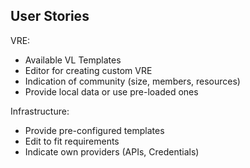 ## User Stories

VRE:

- Available VL Templates
- Editor for creating custom VRE
- Indication of community (size, members, resources)
- Provide local data or use pre-loaded ones

Infrastructure:

- Provide pre-configured templates
- Edit to fit requirements
- Indicate own providers (APIs, Credentials)

